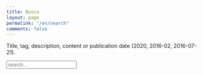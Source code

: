 ```yaml
---
title: Busca
layout: page
permalink: "/en/search"
comments: false
---
```


<p> Title, tag, description, content or publication date (2020, 2016-02, 2016-07-21).
<!-- Html Elements for Search -->
<div id="search-container">
<input type="text" id="search-input" placeholder="search...">
<ul id="results-container"></ul>
</div>

<!-- Script pointing to search-script.js -->
<script src="{{site.baseurl}}/assets/js/simple-jekyll-search.min.js" type="text/javascript"></script>

<!-- Configuration -->
<script>
SimpleJekyllSearch({
  searchInput: document.getElementById('search-input'),
  resultsContainer: document.getElementById('results-container'),
  json: '{{site.baseurl}}/search-en.json'
})
</script> 
